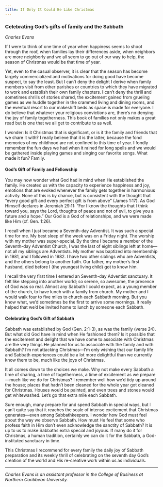 ```yaml
---
title: If Only It Could Be Like Christmas 
---
```


### Celebrating God’s gifts of family and the Sabbath

_Charles Evans_

If I were to think of one time of year when happiness seems to shoot through the roof, when families lay their differences aside, when neighbors are more neighborly and we all seem to go out of our way to help, the season of Christmas would be that time of year.

Yet, even to the casual observer, it is clear that the season has become largely commercialized and motivations for doing good have become suspect, to say the least. But I can’t deny the delight I derive when family members visit from other parishes or countries to which they have migrated to work and establish their own family chapters. I can’t deny the thrill and sometimes shrills of stories shared, the excitement gained from grueling games as we huddle together in the crammed living and dining rooms, and the eventual resort to our makeshift beds as space is made for everyone. I do believe that whatever your religious convictions are, there’s no denying the joy of family togetherness. This book of families not only makes a great read but is one that we all get to contribute to as well.

I wonder: Is it Christmas that is significant, or is it the family and friends that we share it with? I really believe that it is the latter, because the fond memories of my childhood are not confined to this time of year. I fondly remember the fun days we had when it rained for long spells and we would be gathered inside playing games and singing our favorite songs. What made it fun? Family.

#### God’s Gift of Family and Fellowship

You may now wonder what God had in mind when He established the family. He created us with the capacity to experience happiness and joy, emotions that are evoked whenever the family gets together in harmonious activity. None of this is by chance, but is consistent with the thought that “every good gift and every perfect gift is from above” (James 1:17). As God Himself declares in Jeremiah 29:11: “For I know the thoughts that I think toward you, says the Lord, thoughts of peace and not of evil, to give you a future and a hope.” Our God is a God of relationships, and we were made like Him (cf. Gen. 1:26).

I recall when I just became a Seventh-day Adventist. It was such a special time for me. My best sleep of the week was on a Friday night. The worship with my mother was super-special. By the time I became a member of the Seventh-day Adventist Church, I was the last of eight siblings left at home—not all my siblings are Adventists. My mother was baptized into membership in 1981, and I followed in 1982. I have two other siblings who are Adventists, and the others belong to another faith. Our father, my mother’s first husband, died before I (the youngest living child) got to know him.

I recall the very first time I entered an Seventh-day Adventist sanctuary. It felt like stepping into another world; so serene, so awesome, the presence of God was so real. Almost any Sabbath I could expect, as a young member of the church, to have lunch with a family from church. My mother and I would walk four to five miles to church each Sabbath morning. But you know what, we’d sometimes be the first to arrive some mornings. It really helped that we’d be invited home to lunch by someone each Sabbath. 

#### Celebrating God’s Gift of Sabbath

Sabbath was established by God (Gen. 2:1-3), as was the family (verse 24). But what did God have in mind when He fashioned them? Is it possible that the excitement and delight that we have come to associate with Christmas are the very things He planned for us to associate with the family and with Sabbath? I’m not attacking Christmas—I’m only wishing that our family life and Sabbath experiences could be a lot more delightful than we currently know them to be, much like the joys of Christmas. 

It all comes down to the choices we make. Why not make every Sabbath a time of sharing, a time of togetherness, a time of excitement as we prepare—much like we do for Christmas? I remember well how we’d tidy up around the house; places that hadn’t been cleaned for the whole year got cleaned for Christmas. Houses would be painted, and even trees and stones would get whitewashed. Let’s go that extra mile each Sabbath.

Sure enough, many prepare for and spend Sabbath in special ways, but I can’t quite say that it reaches the scale of intense excitement that Christmas generates—even among Sabbathkeepers. I wonder how God must feel about the way we observe Sabbath. How must He feel that some who profess faith in Him don’t even acknowledge the sanctity of Sabbath? It is up to us to make Sabbaths extra special and joyous. If many do it for Christmas, a human tradition, certainly we can do it for the Sabbath, a God-instituted sanctuary in time.

This Christmas I recommend for every family the daily joy of Sabbath preparation and its weekly thrill of celebrating on the seventh day God’s creation of the world and His re-creative work within us as individuals. 

---

_Charles Evans is an assistant professor in the College of Business at Northern Caribbean University._